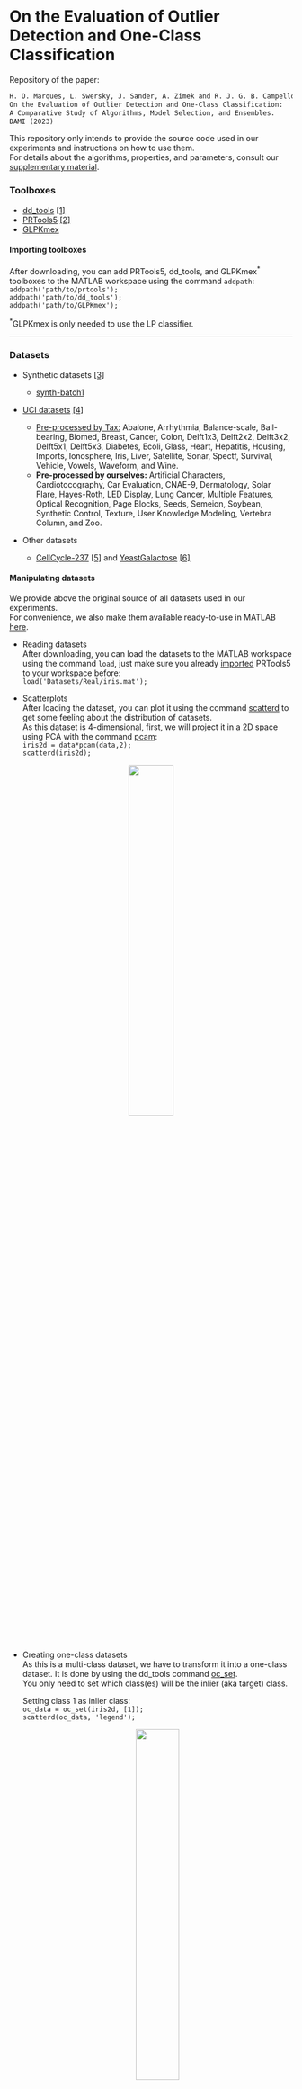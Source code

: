 # On the Evaluation of Outlier Detection and One-Class Classification

Repository of the paper:

```latex
H. O. Marques, L. Swersky, J. Sander, A. Zimek and R. J. G. B. Campello. 
On the Evaluation of Outlier Detection and One-Class Classification: 
A Comparative Study of Algorithms, Model Selection, and Ensembles. 
DAMI (2023)
```

This repository only intends to provide the source code used in our experiments and instructions on how to use them. </br>
For details about the algorithms, properties, and parameters, consult our [supplementary material](https://homarques.github.io/occ/SupplementaryMaterial/Algorithms.pdf).

### Toolboxes
- [dd_tools](https://www.tudelft.nl/ewi/over-de-faculteit/afdelingen/intelligent-systems/pattern-recognition-bioinformatics/pattern-recognition-bioinformatics/data-and-software/dd-tools) [[1]](#references)</br>
- [PRTools5](http://prtools.tudelft.nl/Guide/37Pages/software.html) [[2]](#references)</br>
- [GLPKmex](http://sourceforge.net/projects/glpkmex/)</br>

#### <a name="importing-toolboxes">Importing toolboxes</a>
After downloading, you can add PRTools5, dd_tools, and GLPKmex<sup>*</sup> toolboxes to the MATLAB workspace using the command ```addpath```: </br>
```addpath('path/to/prtools');``` </br>
```addpath('path/to/dd_tools');```</br>
```addpath('path/to/GLPKmex');```</br>

<sup>*</sup>GLPKmex is only needed to use the [LP](#lp) classifier.

------

### Datasets
- Synthetic datasets [[3]](#references)
  - [synth-batch1](http://www.dbs.ifi.lmu.de/~zimek/publications/KDD2013/synthetic.tar.gz)</br>

- [UCI datasets](https://archive.ics.uci.edu/ml/index.php) [[4]](#references)
  - [Pre-processed by Tax:](http://homepage.tudelft.nl/n9d04/occ/index.html) Abalone, Arrhythmia, Balance-scale, Ball-bearing, Biomed, Breast, Cancer, Colon, Delft1x3, Delft2x2, Delft3x2, Delft5x1, Delft5x3, Diabetes, Ecoli, Glass, Heart, Hepatitis, Housing, Imports, Ionosphere, Iris, Liver, Satellite, Sonar, Spectf, Survival, Vehicle, Vowels, Waveform, and Wine. <br>
  - **Pre-processed by ourselves:** Artificial Characters, Cardiotocography, Car Evaluation, CNAE-9, Dermatology, Solar Flare, Hayes-Roth, LED Display, Lung Cancer, Multiple Features, Optical Recognition, Page Blocks, Seeds, Semeion, Soybean, Synthetic Control, Texture, User Knowledge Modeling, Vertebra Column, and Zoo. <br>

- Other datasets
  - [CellCycle-237](http://faculty.washington.edu/kayee/cluster/normcho_237_4class.txt) [[5]](#references) and [YeastGalactose](https://www.ncbi.nlm.nih.gov/pmc/articles/PMC156590/bin/gb-2003-4-5-r34-s8.txt) [[6]](#references)

#### Manipulating datasets
We provide above the original source of all datasets used in our experiments.</br>
For convenience, we also make them available ready-to-use in MATLAB [here](Datasets).</br>

- Reading datasets</br>
After downloading, you can load the datasets to the MATLAB workspace using the command ```load```, just make sure you already [imported](#importing-toolboxes) PRTools5 to your workspace before: </br>
```load('Datasets/Real/iris.mat');``` </br>

- Scatterplots</br>
After loading the dataset, you can plot it using the command [scatterd](http://www.37steps.com/prhtml/prtools/scatterd.html) to get some feeling about the distribution of datasets.<br>
As this dataset is 4-dimensional, first, we will project it in a 2D space using PCA with the command [pcam](http://www.37steps.com/prhtml/prtools/pcam.html): </br>
```iris2d = data*pcam(data,2);```</br>
```scatterd(iris2d);```</br>
<p align="center"><img src="/Figures/iris2d.png" width="40%" height="40%"></p>

- Creating one-class datasets</br>
	As this is a multi-class dataset, we have to transform it into a one-class dataset. It is done by using the dd_tools command [oc_set](https://homepage.tudelft.nl/n9d04/functions/oc_set.html).<br>
	You only need to set which class(es) will be the inlier (aka target) class.</br>

	Setting class 1 as inlier class:</br>
	```oc_data = oc_set(iris2d, [1]);```</br>
	```scatterd(oc_data, 'legend');```</br>
	<p align="center"><img src="/Figures/oc_iris1.png" width="40%" height="40%"></p>

- Holdout</br>
In order to partition data into training and testing, we can use the command [gendat](http://www.37steps.com/prhtml/prtools/gendat.html). In the example below, we partition the dataset to use 80% for training and hold 20% to test:</br>
```[train, test] = gendat(oc_data, 0.8);```</br>

### Algorithms
The algorithms provided here follow the dd_tools pattern. </br>
Usually, the first parameter is the training dataset, the second is the percentage of the dataset that can be misclassified during the training, and the third is the algorithm's parameter. </br>
Note that some algorithms have no parameter, and others have more than one. </br>

- One-class classification algorithms:
  - Gaussian Mixture Model ([GMM](/Algorithms/gmm_dd.m)) [[7]](#references) </br>
    We use MATLAB's own implementation for GMM, we just encapsulated it to follow the same pattern used by the dd_tools classifiers.</br>
    - Training </br>
      ```w = gmm_dd(target_class(train), 0, 1);``` </br>
    - Plot </br>
      ```scatterd(oc_data, 'legend');``` </br>
      ```plotc(w)``` </br>
    <p align="center"><img src="/Figures/gmm.png" width="40%" height="40%"></p>

  - Parzen Window ([PW](http://homepage.tudelft.nl/n9d04/functions/parzen_dd.html)) [[8]](#references) </br>
    We use dd_tools implementation for PW.</br>
    - Training </br>
      ```w = parzen_dd(target_class(train), 0, 0.25);``` </br>
    - Plot </br>
      ```scatterd(oc_data, 'legend');``` </br>
      ```plotc(w)``` </br>
    <p align="center"><img src="/Figures/pw.png" width="40%" height="40%"></p>

  - Support Vector Data Description ([SVDD](/Algorithms/libsvdd.m)) [[9]](#references) </br>
    We use [LIBSVM](https://www.csie.ntu.edu.tw/~cjlin/libsvmtools/#libsvm_for_svdd_and_finding_the_smallest_sphere_containing_all_data)[[21]](#references) implementation in C++ for SVDD due to the computational burden. We encapsulated it to follow the same pattern used by the dd_tools classifiers.</br>
    As this is a C++ implementation, you must compile it before its first use. Make sure a [supported compiler](https://se.mathworks.com/support/requirements/supported-compilers.html) is installed on the machine.
    - Compiling </br>
      ```mex -setup;``` </br>
      ```make``` </br>
      For general troubleshooting, read the LIBSVM [README](/Algorithms/libsvm/matlab/README) file.
    - Training </br>
      ```w = libsvdd(target_class(train), 0, 1);``` </br>
    - Plot </br>
      ```scatterd(oc_data, 'legend');``` </br>
      ```plotc(w)``` </br>
    <p align="center"><img src="/Figures/svdd.png" width="40%" height="40%"></p>

  - <a name="lp"> Linear Programming ([LP](http://homepage.tudelft.nl/n9d04/functions/lpdd.html)) [[10]](#references) </a> </br>
    We use dd_tools implementation for LP.</br>
    - Training </br>
      ```w = lpdd(target_class(train), 0, 0.25);``` </br>
    - Plot </br>
      ```scatterd(oc_data, 'legend');``` </br>
      ```plotc(w)``` </br>
    <p align="center"><img src="/Figures/lpdd.png" width="40%" height="40%"></p>

  - k-Nearest Neighbor Data Description ([kNN<sub>local</sub>](/Algorithms/lknndd.m)) [[11]](#references) </br>
    We use our own implementation for kNN<sub>local</sub>, following the same pattern used by the dd_tools classifiers.</br>
    - Training </br>
      ```w = lknndd(target_class(train), 0, 1);``` </br>
    - Plot </br>
      ```scatterd(oc_data, 'legend');``` </br>
      ```plotc(w)``` </br>
    <p align="center"><img src="/Figures/lknn.png" width="40%" height="40%"></p>

  - [Auto-Encoder](http://homepage.tudelft.nl/n9d04/functions/autoenc_dd.html) [[12]](#references) </br>
    We use dd_tools implementation for Auto-Encoder.</br>
    - Training </br>
      ```w = autoenc_dd(target_class(train), 0, 10);``` </br>
    - Plot </br>
      ```scatterd(oc_data, 'legend');``` </br>
      ```plotc(w)``` </br>
    <p align="center"><img src="/Figures/autoenc.png" width="40%" height="40%"></p>

  - Deep SVDD ([DSVDD](/Algorithms/dsvdd.m)) [[13]](#references) </br>
    For DSVDD, we use the [authors' implementation](https://github.com/lukasruff/Deep-SAD-PyTorch) in Python, we made some small adjustments to communicate to MATLAB and encapsulated it to follow the same pattern used by the dd_tools classifiers.</br>
    Since the implementation is in Python, make sure you have a compatible version of Python and all the required packages installed.</br>
    The list of packages required, you can find [here](/Algorithms/Deep-SAD-PyTorch/requirements.txt).</br>
    Also, make sure your Python environment is setup up on MATLAB. If not, [check this out](https://se.mathworks.com/help/matlab/ref/pyenv.html).</br>

    - Add Python source to MATLAB env </br>
      ```pathToSAD = fileparts('path/to/Deep-SAD-PyTorch/src/main.py');``` </br> 
      ```insert(py.sys.path, int32(0), pathToSAD)``` </br>
    - Training </br>
      ```w = dsvdd(target_class(train), 0, 8);``` </br>
    - Plot </br>
      ```scatterd(oc_data, 'legend');``` </br>
      ```plotc(w)``` </br>
    <p align="center"><img src="/Figures/dsvdd.png" width="40%" height="40%"></p>

- Unsupervised outlier detection algorithms adapted to one-class classification
  - k-Nearest Neighbors ([kNN<sub>global</sub>](https://homepage.tudelft.nl/n9d04/functions/knndd.html)) [[14]](#references) </br>
    We use dd_tools implementation for kNN<sub>global</sub>.</br>
    - Training </br>
      ```w = knndd(target_class(train), 0, 1);``` </br>
    - Plot </br>
      ```scatterd(oc_data, 'legend');``` </br>
      ```plotc(w)``` </br>
    <p align="center"><img src="/Figures/knn.png" width="40%" height="40%"></p>

  - Local Outlier Factor ([LOF](/Algorithms/lof.m)) [[15]](#references) </br>
    We use our own implementation for LOF in order to reuse the pre-computed quantities related to instances in the training data. The implementation follows the same pattern used by the dd_tools classifiers.
    - Training </br>
      ```w = lof(target_class(train), 0, 10);``` </br>
    - Plot </br>
      ```scatterd(oc_data, 'legend');``` </br>
      ```plotc(w)``` </br>
    <p align="center"><img src="/Figures/lof.png" width="40%" height="40%"></p>

  - Local Correlation Integral ([LOCI](/Algorithms/loci.m)) [[16]](#references) </br>
    We use our own implementation for LOCI in order to reuse the pre-computed quantities related to instances in the training data. The implementation follows the same pattern used by the dd_tools classifiers.
    - Training </br>
      ```w = loci(target_class(train), 0, 0.1);``` </br>
    - Plot </br>
      ```scatterd(oc_data, 'legend');``` </br>
      ```plotc(w)``` </br>
    <p align="center"><img src="/Figures/loci.png" width="40%" height="40%"></p>

  - Global-Local Outlier Scores from Hierarchies ([GLOSH](/Algorithms/gloshdd.m)) [[17]](#references) </br>
    We use the authors' implementation in Java for GLOSH. We also encapsulated it to follow the same pattern used by the dd_tools classifiers.</br>
    Since the implementation is in Java, first, we need to import the Java source to the MATLAB environment:</br>
    - Add Java source to MATLAB env </br>
      ```javaaddpath Algorithms/GLOSH/GLOSHDD.jar ```</br>
      ```import ca.ualberta.cs.hdbscanstar.* ```</br>
    - Training </br>
      ```w = gloshdd(target_class(train), 0, 5);``` </br>
    - Plot </br>
      ```scatterd(oc_data, 'legend');``` </br>
      ```plotc(w)``` </br>
    <p align="center"><img src="/Figures/glosh.png" width="40%" height="40%"></p>

  - Isolation Forest ([iForest](/Algorithms/iforest_dd.m)) [[18]](#references) </br>
    For iForest, we use a [third-part](https://github.com/zhuye88/iForest) MATLAB implementation. We just encapsulated it to follow the same pattern used by the dd_tools classifiers.</br>
    - Training </br>
      ```w = iforest_dd(target_class(train), 0, 256, 60);``` </br>
    - Plot </br>
      ```scatterd(oc_data, 'legend');``` </br>
      ```plotc(w)``` </br>
    <p align="center"><img src="/Figures/iforest.png" width="40%" height="40%"></p>

  - Angle-Based Outlier Detection ([ABOD](https://homepage.tudelft.nl/n9d04/functions/abof_dd.html)) [[19]](#references) </br>
    We use dd_tools implementation for ABOD.</br>
    - Training </br>
      ```w = abof_dd(target_class(train), 0);``` </br>
    - Plot </br>
      ```scatterd(oc_data, 'legend');``` </br>
      ```plotc(w)``` </br>
    <p align="center"><img src="/Figures/abod.png" width="40%" height="40%"></p>

  - Subspace Outlier Degree ([SOD](/Algorithms/sod.m)) [[20]](#references) </br>
    For SOD, we use our own implementation based on [ELKI](https://elki-project.github.io/)[[22]](#references) implementation. We also encapsulated it to follow the same pattern used by the dd_tools classifiers.</br>
    - Training </br>
      ```w = sod(target_class(train), 0, 10);``` </br>
    - Plot </br>
      ```scatterd(oc_data, 'legend');``` </br>
      ```plotc(w)``` </br>
    <p align="center"><img src="/Figures/sod.png" width="40%" height="40%"></p>

### Measures
Once the classifier is trained, we can compute its performance using different measures. </br>
We use the following performance measures in our experiments: </br>
  - Area Under the ROC Curve ([ROC AUC](https://homepage.tudelft.nl/n9d04/functions/dd_roc.html)) [[23]](#references) </br>
  ```dd_auc(dd_roc(test*w));```</br>
  - Adjusted Precision-at-n ([AdjustedPrec@n](/Measures/dd_precatn.m)) [[23]](#references) </br>
  ```dd_precatn(test*w);```</br>
  - Matthews Correlation Coefficient ([MCC](/Measures/dd_mcc.m)) [[24]](#references) </br>
  ```dd_mcc(test*w);```</br>

### Model Selection
  - [Cross-validation](http://homepage.tudelft.nl/n9d04/functions/dd_crossval.html) [[25]](#references) (supervised) </br>
    ```matlab
    nrfolds = 10;
    err = zeros(nrfolds, 1);
    I = nrfolds;
    for j=1:nrfolds
        %x - training set, z - test set
        [x,z,I] = dd_crossval(train, I);
        %training
        w = gmm_dd(x, 0, 1);
        %test
        err(j) = dd_auc(dd_roc(z*w));
    end
    mean(err)
    ```
  - Self-adaptive Data Shifting ([SDS](/MS/sds.m)) [[26]](#references) (unsupervised) </br>
    - Generation of data: </br>
  ```[sds_targets, sds_outliers] = sds(target_class(train));```</br>
  
    - Classifier error: </br>
	     ```matlab
		  % Error on target class
		  err_t = dd_error(sds_targets*w);

		  % Error on outlier class
		  err_o = dd_error(sds_outliers*w);

		  % classifier error
		  err_sds = err_t(1) + err_o(2);
	     ```
  
  - [Perturbation](/MS/perturbation.m) [[27]](#references) (unsupervised) </br>
    - Generation of data: </br>
  ```nrinst = 20;```</br>
  ```pert_targets = perturbation(target_class(train), nrinst, 0.5);```</br>
  
    - Classifier error: </br>
	    ```matlab
	    % Error on target class (cross-validation without outliers)
	    nrfolds = 10;
	    err_t = zeros(nrfolds, 1);
	    I = nrfolds;
	    for j = 1:nrfolds
		%x - training set, z - test set
		[x,z,I] = dd_crossval(target_class(train), I);
		%training
		w = gmm_dd(x, 0, 1);
		%test
		err_xval = dd_error(z, w);
		err_t(j) = err_xval(1);
	    end

	    % Error on outlier class (perturbed data)
	    err_o = zeros(nrinst, 1);
	    for j = 1:nrinst
	      err_pert = dd_error(pert_targets{j}*w);
	      err_o(j) = err_pert(2);
	    end

	    % classifier error
	    err_pert = mean(err_t) + mean(err_o);
	    ```

  - [Uniform Objects](https://homepage.tudelft.nl/n9d04/functions/gendatout.html) [[28]](#references) (unsupervised) </br>
    - Generation of data: </br>
  ```unif_targets = gendatout(target_class(train), 100000);```</br>
    
    - Classifier error: </br>
	  ```matlab
	    % Error on target class (cross-validation without outliers)
	    nrfolds = 10;
	    err_t = zeros(nrfolds, 1);
	    I = nrfolds;
	    for j = 1:nrfolds
		%x - training set, z - test set
		[x,z,I] = dd_crossval(target_class(train), I);
		%training
		w = gmm_dd(x, 0, 1);
		%test
		err_xval = dd_error(z, w);
		err_t(j) = err_xval(1);
	    end

	    % Error on outlier class (uniform data)
	    err_o = dd_error(unif_targets*w);

	    % classifier error
	    err_unif = mean(err_t) + err_o(2);
	   ```

### Ensembles
  - Reciprocal Rank Fusion ([RRF](/Ensembles/RRF_dd.m)) [[29]](#references)
	```matlab
	ranks = zeros(size(test,1),3);
	
	%training GMM
	w = gmm_dd(target_class(train), 0, 1);
	wx = test*w;
	ranks(:,1) = +wx(:,1);

	%training KNN
	w = knndd(target_class(train), 0, 1);
	wx = test*w;
	ranks(:,2) = +wx(:,1);
	
	%training LOF
	w = lof(target_class(train), 0, 10);
	wx = test*w;
	ranks(:,3) = +wx(:,1);

	% Combining rankings
	ranks = tiedrank(ranks);
	w = RRF_dd(train, 0, ranks);
	dd_auc(dd_roc(test*w));
	```

## <a name="references">References</a>
[1] D. M. J. Tax: DDtools, the Data Description Toolbox for Matlab. Version 2.1.3, Delft University of Technology, 2018<br>
[2] R. P. W. Duin, P. Juszczak, P. Paclik, E. Pekalska, D. de Ridder, D. M. J. Tax, S. Verzakov: PRTools: A Matlab Toolbox for Pattern Recognition. Version 5.4.2, Delft University of Technology, 2018<br>
[3] A. Zimek, M. Gaudet, R. J. G. B. Campello, J. Sander: Subsampling for Efficient and Effective Unsupervised Outlier Detection Ensembles. SIGKDD, 2013.<br>
[4] D. Dua, C. Graff: UCI Machine Learning Repository. University of California, 2019. <br>
[5] K. Y. Yeung, C. Fraley, A. Murua, A. E. Raftery, W. L. Ruzzo: Model-Based Clustering and Data Transformations for Gene Expression Data. Bioinformatics,  2001. <br>
[6] K. Y. Yeung, M. Medvedovic, R. E. Bumgarner: Clustering Gene-Expression Data with Repeated Measurements. Genome Biology, 2003. <br>
[7] C. M. Bishop: Pattern Recognition and Machine Learning. Springer, 2006. <br>
[8] E. Parzen: On Estimation of a Probability Density Function and Mode. The Annals of Mathematical Statistics, 1962. <br>
[9] D. M. J. Tax, R. P. W. Duin: Support Vector Data Description. Machine Learning, 2004. <br>
[10] E. Pekalska, D. M. J. Tax, R. P. W. Duin: One-Class LP Classifiers for Dissimilarity Representations. NIPS, 2002. <br>
[11] D. de Ridder, D. M. J. Tax, R. P. W. Duin: An Experimental Comparison of One-Class Classification Methods. ASCI, 1998. <br>
[12] N. Japkowicz, C. Myers, M. A. Gluck: A Novelty Detection Approach to Classification. IJCAI, 1995. <br>
[13] L. Ruff, N. Görnitz, L. Deecke, S. A. Siddiqui, A. Binder, E. Müller, M. Kloft: Deep One-Class Classification. ICML, 2018. <br>
[14] S. Ramaswamy, R. Rastogi, K. Shim: Efficient Algorithms for Mining Outliers from Large Data Sets. SIGMOD, 2000. <br>
[15] M. M. Breunig, H. Kriegel, R. T. Ng, J. Sander: LOF: Identifying Density-Based Local Outliers. SIGMOD, 2000. <br>
[16] S. Papadimitriou, H. Kitagawa, P. B. Gibbons, C. Faloutsos: LOCI: Fast Outlier Detection using the Local Correlation Integral. ICDE, 2003. <br>
[17] R. J. G. B. Campello, D. Moulavi, A. Zimek, J. Sander: Hierarchical Density Estimates for Data Clustering, Visualization, and Outlier Detection. TKDD, 2015. <br>
[18] F. T. Liu, K. M. Ting, Z. Zhou: Isolation-Based Anomaly Detection. TKDD, 2012. <br>
[19] H. Kriegel, M. Schubert, A. Zimek: Angle-Based Outlier Detection in High-Dimensional Data. SIGKDD, 2008. <br>
[20] H. Kriegel, P. Kröger, E. Schubert, A. Zimek: Outlier Detection in Axis-Parallel Subspaces of High Dimensional Data. PAKDD, 2009. <br>
[21] C.-C. Chang, C.-J. Lin: LIBSVM: A Library for Support Vector Machines. TIST, 2011. <br>
[22] E. Schubert, A. Zimek: ELKI: A large open-source library for data analysis. ELKI Release 0.7.5, CoRR arXiv 1902.03616, 2019. <br>
[23] G. O. Campos, A. Zimek, J. Sander, R. J. G. B. Campello, B. Micenková, E. Schubert, I. Assent, M. E. Houle: On the Evaluation of Unsupervised Outlier Detection: Measures, Datasets, and an Empirical Study. DAMI, 2016. <br>
[24] B. W. Matthews: Comparison of the Predicted and Observed Secondary Structure of T4 Phage Lysozyme. BBA, 1975. <br>
[25] J. Han, M. Kamber, J. Pei: Data Mining: Concepts and Techniques. Morgan Kaufmann, 2011. <br>
[26] S. Wang, Q. Liu, E. Zhu, F. Porikli, J. Yin: Hyperparameter Selection of One-Class Support Vector Machine by Self-Adaptive Data Shifting. Pattern Recognition, 2018. <br>
[27] H. O. Marques: Evaluation and Model Selection for Unsupervised Outlier Detection and One-Class Classification. PhD thesis, University of São Paulo, 2011. <br>
[28] D. M. J. Tax, R. P. W. Duin: Uniform Object Generation for Optimizing One-class Classifiers. JMLR, 2001. <br>
[29] G. V. Cormack, C. L. A. Clarke, S Büttcher: Reciprocal Rank Fusion Outperforms Condorcet and Individual Rank Learning Methods. SIGIR, 2009. <br>

